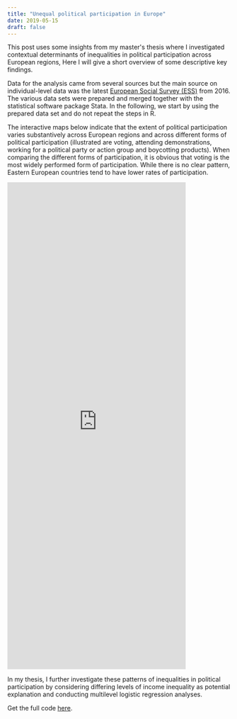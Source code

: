 ```yaml
---
title: "Unequal political participation in Europe"
date: 2019-05-15
draft: false
---
```


This post uses some insights from my master's thesis where I investigated contextual determinants of inequalities in political participation across European regions, Here I will give a short overview of some descriptive key findings.

Data for the analysis came from several sources but the main source on individual-level data was the latest [European Social Survey (ESS)](https://www.europeansocialsurvey.org/) from 2016. The various data sets were prepared and merged together with the statistical software package Stata. In the following, we start by using the prepared data set and do not repeat the steps in R.

The interactive maps below indicate that the extent of political participation varies substantively across European regions and across different forms of political participation (illustrated are voting, attending demonstrations, working for a political party or action group and boycotting products). When comparing the different forms of participation, it is obvious that voting is the most widely performed form of participation. While there is no clear pattern, Eastern European countries tend to have lower rates of participation.

<p class="center"><iframe style="width:80%;"  height="1100" src="https://chodera.shinyapps.io/unequal-app/" frameborder="0" allowfullscreen></iframe></p>

In my thesis, I further investigate these patterns of inequalities in political participation by considering differing levels of income inequality as potential explanation and conducting multilevel logistic regression analyses.

Get the full code [here](https://github.com/chodera/chodera.github.io/blob/master/assets/projects/8_unequal_political_participation_europe/unequal_participation.R).
